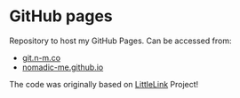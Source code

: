 # GitHub pages

Repository to host my GitHub Pages. Can be accessed from:
* [git.n-m.co](https://git.n-m.co)
* [nomadic-me.github.io](https://nomadic-me.github.io)


The code was originally based on [LittleLink](https://github.com/nomadic-me/littlelink) Project!
